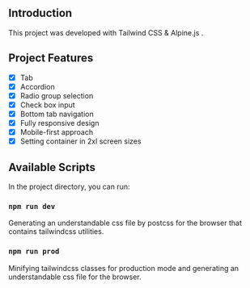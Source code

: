 ## Introduction
This project was developed with Tailwind CSS & Alpine.js .
## Project Features
 - [x] Tab
 - [x] Accordion
 - [x] Radio group selection
 - [x] Check box input
 - [x] Bottom tab navigation
 - [x] Fully responsive design
 - [x] Mobile-first approach
 - [x] Setting container in 2xl screen sizes
## Available Scripts
In the project directory, you can run:
### `npm run dev`
Generating an understandable css file by postcss for the browser that contains tailwindcss utilities.
### `npm run prod`
Minifying tailwindcss classes for production mode and generating an understandable css file for the browser.
